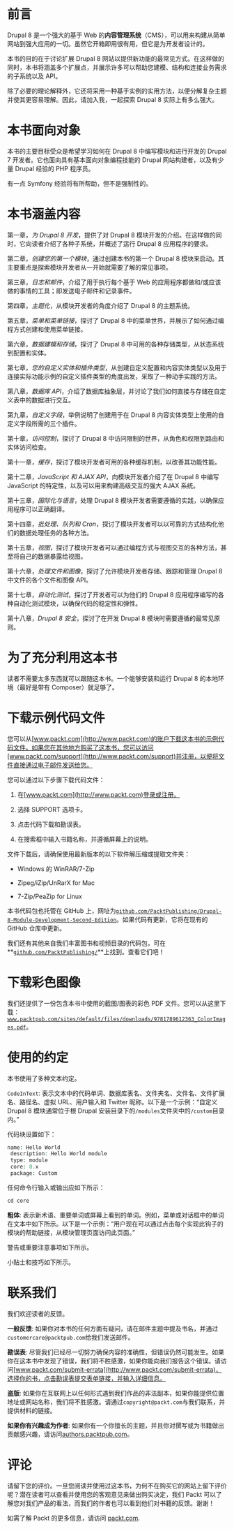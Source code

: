 # 前言

Drupal 8 是一个强大的基于 Web 的**内容管理系统**（CMS），可以用来构建从简单网站到强大应用的一切。虽然它开箱即用很有用，但它是为开发者设计的。

本书的目的在于讨论扩展 Drupal 8 网站以提供新功能的最常见方式。在这样做的同时，本书将涵盖多个扩展点，并展示许多可以帮助您建模、结构和连接业务需求的子系统以及 API。

除了必要的理论解释外，它还将采用一种基于实例的实用方法，以便分解复杂主题并使其更容易理解。因此，请加入我，一起探索 Drupal 8 实际上有多么强大。 

# 本书面向对象

本书的主要目标受众是希望学习如何在 Drupal 8 中编写模块和进行开发的 Drupal 7 开发者。它也面向具有基本面向对象编程技能的 Drupal 网站构建者，以及有少量 Drupal 经验的 PHP 程序员。

有一点 Symfony 经验将有所帮助，但不是强制性的。

# 本书涵盖内容

第一章，*为 Drupal 8 开发*，提供了对 Drupal 8 模块开发的介绍。在这样做的同时，它向读者介绍了各种子系统，并概述了运行 Drupal 8 应用程序的要求。

第二章，*创建您的第一个模块*，通过创建本书的第一个 Drupal 8 模块来启动。其主要重点是探索模块开发者从一开始就需要了解的常见事项。

第三章，*日志和邮件*，介绍了用于执行每个基于 Web 的应用程序都做和/或应该做的事情的工具；即发送电子邮件和记录事件。

第四章，*主题化*，从模块开发者的角度介绍了 Drupal 8 的主题系统。

第五章，*菜单和菜单链接*，探讨了 Drupal 8 中的菜单世界，并展示了如何通过编程方式创建和使用菜单链接。

第六章，*数据建模和存储*，探讨了 Drupal 8 中可用的各种存储类型，从状态系统到配置和实体。

第七章，*您的自定义实体和插件类型*，从创建自定义配置和内容实体类型以及用于连接实际功能示例的自定义插件类型的角度出发，采取了一种动手实践的方法。

第八章，*数据库 API*，介绍了数据库抽象层，并讨论了我们如何直接与存储在自定义表中的数据进行交互。

第九章，*自定义字段*，举例说明了创建用于在 Drupal 8 内容实体类型上使用的自定义字段所需的三个插件。

第十章，*访问控制*，探讨了 Drupal 8 中访问限制的世界，从角色和权限到路由和实体访问检查。

第十一章，*缓存*，探讨了模块开发者可用的各种缓存机制，以改善其功能性能。

第十二章，*JavaScript 和 AJAX API*，向模块开发者介绍了在 Drupal 8 中编写 JavaScript 的特定性，以及可以用来构建高级交互的强大 AJAX 系统。

第十三章，*国际化与语言*，处理 Drupal 8 模块开发者需要遵循的实践，以确保应用程序可以正确翻译。

第十四章，*批处理、队列和 Cron*，探讨了模块开发者可以以可靠的方式结构化他们的数据处理任务的各种方法。

第十五章，*视图*，探讨了模块开发者可以通过编程方式与视图交互的各种方法，甚至将自己的数据暴露给视图。

第十六章，*处理文件和图像*，探讨了允许模块开发者存储、跟踪和管理 Drupal 8 中文件的各个文件和图像 API。

第十七章，*自动化测试*，探讨了开发者可以为他们的 Drupal 8 应用程序编写的各种自动化测试模块，以确保代码的稳定性和弹性。

第十八章，*Drupal 8 安全*，探讨了在开发 Drupal 8 模块时需要遵循的最常见原则。

# 为了充分利用这本书

读者不需要太多东西就可以跟随这本书。一个能够安装和运行 Drupal 8 的本地环境（最好是带有 Composer）就足够了。

# 下载示例代码文件

您可以从[www.packt.com](http://www.packt.com)的账户下载这本书的示例代码文件。如果您在其他地方购买了这本书，您可以访问[www.packt.com/support](http://www.packt.com/support)并注册，以便将文件直接通过电子邮件发送给您。

您可以通过以下步骤下载代码文件：

1.  在[www.packt.com](http://www.packt.com)登录或注册。

1.  选择 SUPPORT 选项卡。

1.  点击代码下载和勘误表。

1.  在搜索框中输入书籍名称，并遵循屏幕上的说明。

文件下载后，请确保使用最新版本的以下软件解压缩或提取文件夹：

+   Windows 的 WinRAR/7-Zip

+   Zipeg/iZip/UnRarX for Mac

+   7-Zip/PeaZip for Linux

本书代码包也托管在 GitHub 上，网址为[`github.com/PacktPublishing/Drupal-8-Module-Development-Second-Edition`](https://github.com/PacktPublishing/Drupal-8-Module-Development-Second-Edition)。如果代码有更新，它将在现有的 GitHub 仓库中更新。

我们还有其他来自我们丰富图书和视频目录的代码包，可在**[`github.com/PacktPublishing/`](https://github.com/PacktPublishing/)**上找到。查看它们吧！

# 下载彩色图像

我们还提供了一份包含本书中使用的截图/图表的彩色 PDF 文件。您可以从这里下载：[`www.packtpub.com/sites/default/files/downloads/9781789612363_ColorImages.pdf`](https://www.packtpub.com/sites/default/files/downloads/9781789612363_ColorImages.pdf)。

# 使用的约定

本书使用了多种文本约定。

`CodeInText`: 表示文本中的代码单词、数据库表名、文件夹名、文件名、文件扩展名、路径名、虚拟 URL、用户输入和 Twitter 昵称。以下是一个示例：“自定义 Drupal 8 模块通常位于根 Drupal 安装目录下的`/modules`文件夹中的`/custom`目录内。”

代码块设置如下：

```php
name: Hello World
 description: Hello World module
 type: module
 core: 8.x
 package: Custom
```

任何命令行输入或输出应如下所示：

```php
cd core
```

**粗体**: 表示新术语、重要单词或屏幕上看到的单词。例如，菜单或对话框中的单词在文本中如下所示。以下是一个示例：“用户现在可以通过点击每个实现此钩子的模块的帮助链接，从模块管理页面访问此页面。”

警告或重要注意事项如下所示。

小贴士和技巧如下所示。

# 联系我们

我们欢迎读者的反馈。

**一般反馈**: 如果你对本书的任何方面有疑问，请在邮件主题中提及书名，并通过`customercare@packtpub.com`给我们发送邮件。

**勘误表**: 尽管我们已经尽一切努力确保内容的准确性，但错误仍然可能发生。如果你在这本书中发现了错误，我们将不胜感激，如果你能向我们报告这个错误。请访问[www.packt.com/submit-errata](http://www.packt.com/submit-errata)，选择你的书，点击勘误表提交表单链接，并输入详细信息。

**盗版**: 如果你在互联网上以任何形式遇到我们作品的非法副本，如果你能提供位置地址或网站名称，我们将不胜感激。请通过`copyright@packt.com`与我们联系，并提供材料的链接。

**如果你有兴趣成为作者**: 如果你有一个你擅长的主题，并且你对撰写或为书籍做出贡献感兴趣，请访问[authors.packtpub.com](http://authors.packtpub.com/)。

# 评论

请留下您的评价。一旦您阅读并使用过这本书，为何不在购买它的网站上留下评价呢？潜在读者可以查看并使用您的客观意见来做出购买决定，我们 Packt 可以了解您对我们产品的看法，而我们的作者也可以看到他们对书籍的反馈。谢谢！

如需了解 Packt 的更多信息，请访问 [packt.com](http://www.packt.com/).

